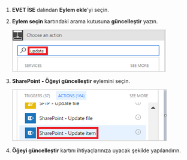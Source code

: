 1. **EVET İSE** dalından **Eylem ekle**'yi seçin.
2. **Eylem seçin** kartındaki arama kutusuna **güncelleştir** yazın.
   
    ![Güncelleştirme eylemini arayın](media/modern-approvals/search-update-item.png)
3. **SharePoint - Öğeyi güncelleştir** eylemini seçin.
   
    ![Öğeyi güncelleştir eylemini seçin](media/modern-approvals/select-update-item-yes.png)
4. **Öğeyi güncelleştir** kartını ihtiyaçlarınıza uyacak şekilde yapılandırın.

